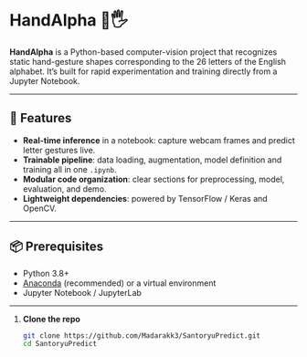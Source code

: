 # HandAlpha 🤖🖐️

**HandAlpha** is a Python-based computer-vision project that recognizes static hand-gesture shapes corresponding to the 26 letters of the English alphabet. It’s built for rapid experimentation and training directly from a Jupyter Notebook.

---

## 🚀 Features

- **Real-time inference** in a notebook: capture webcam frames and predict letter gestures live.  
- **Trainable pipeline**: data loading, augmentation, model definition and training all in one `.ipynb`.  
- **Modular code organization**: clear sections for preprocessing, model, evaluation, and demo.  
- **Lightweight dependencies**: powered by TensorFlow / Keras and OpenCV.

---

## 📦 Prerequisites

- Python 3.8+  
- [Anaconda](https://www.anaconda.com/) (recommended) or a virtual environment  
- Jupyter Notebook / JupyterLab  

---


1. **Clone the repo**  
   ```bash
   git clone https://github.com/Madarakk3/SantoryuPredict.git
   cd SantoryuPredict
